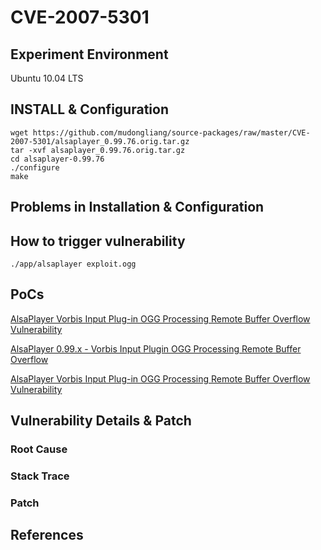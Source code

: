 # CVE-2007-5301

## Experiment Environment

Ubuntu 10.04 LTS

## INSTALL & Configuration

```
wget https://github.com/mudongliang/source-packages/raw/master/CVE-2007-5301/alsaplayer_0.99.76.orig.tar.gz
tar -xvf alsaplayer_0.99.76.orig.tar.gz
cd alsaplayer-0.99.76
./configure
make
```

## Problems in Installation & Configuration


## How to trigger vulnerability

```
./app/alsaplayer exploit.ogg
```

## PoCs

[AlsaPlayer Vorbis Input Plug-in OGG Processing Remote Buffer Overflow Vulnerability](https://www.securityfocus.com/bid/25969/exploit)

[AlsaPlayer 0.99.x - Vorbis Input Plugin OGG Processing Remote Buffer Overflow](https://www.exploit-db.com/exploits/30648/)

[AlsaPlayer Vorbis Input Plug-in OGG Processing Remote Buffer Overflow Vulnerability](https://www.securityfocus.com/bid/25969/exploit)

## Vulnerability Details & Patch

### Root Cause

### Stack Trace

### Patch

## References
